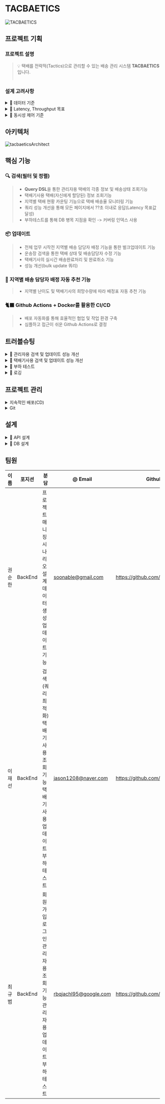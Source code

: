# TACBAETICS

![TACBAETICS](https://user-images.githubusercontent.com/113872320/207004883-f000f66a-6340-48ca-a242-664b8d4dafc5.png)

## 프로젝트 기획
### 프로젝트 설명
> 💡 택배를 전략적(Tactics)으로 관리할 수 있는 배송 관리 시스템 **TACBAETICS** 입니다.
> <br/><br/>

### 설계 고려사항
<details>
<summary>📌 데이터 기준</summary>
<div markdown="1">
<br/>
 1. 택배 데이터 수 : 500만개
 
 - 2021년 택배 물동량 36억건
    - [2021년 택배물동량 36억개, 가격 인상도 145원에 달해](https://www.klnews.co.kr/news/articleView.html?idxno=304003)
    - [택배시장, 대한통운 압도적 1위](https://brunch.co.kr/@logibridge/247)
    
 - 2021년 국내 하루 택배물동량 
 	- 하루평균 약 천만건 
	- 그 중 가장 큰 점유율을 가지고 있는 CJ대한통운 점유율 약 41.9%, 
	- 따라서 대략 5,000,000 건의 물량을 커버할 수 있도록 테스트 및 설계
</div>
</details>

<details>
<summary>📌 Latency, Throughput 목표</summary>
<div markdown="1">
<br/>

 1. Latency 목표값 설정  
 
  ```
 📢 택배 업무의 실시간성으로 인해 택배기사는 1초이내 최대한 빠른 응답을 바랄것이며, 관리자도 단순조회는 1초이내, 소량 업데이트는 10초이내, 대량업데이트는 1분이내를 원할 것으로 예측한다.
  ```
  
   * 일반적인 경우 : 0.05~0.1초
   * 복잡한 트랜잭션이 필요한 경우 : 10초이내
  
 2. Throughput 목표값 설정
 
  ```
 📢 News1 자료(2021년 기준)를 통한 예측으로, DAU(Daily Active User, 하루 순수 이용자) 추이는 평균 약 2800 명이다.
  ```
  
   * DAU : 2800 (단위 : 명)
   * 안전계수 : 3
   * 1일 평균 접속 수에 대한 최대 피크 때 배율 : 2배<br/><br/>
   * 1명당 평균 접속 수 : 1회<br/>
   &nbsp; ⇒ 2,800(명) * 1(회) / 86,400(초) * 3(안전계수) * 2(1일 평균 접속 수에 대한 최대 피크 때 배율) = 약 185 rps

  	
</div>
</details>

<details>
<summary>📌 동시성 제어 기준</summary>
<br/>

 ```
 📢 1개의 물류센터 당 약 25,000건 시나리오, 따라서 25,000건당 관리자1명, 택배기사 65명의 사용자 예측
 ```
 
 1. 1초당 최대 동시 접속자 수 : 2800명 (5,000,000건 기준)
	
 2. 시간 당 처리량 : 가용성이 보장되는 범위의 최대치
 
 	* 앞선 Latency의 내용을 참고하여 택배기사는 가능한 빠른 응답을 원하고 있음
 
 
 
<div markdown="1">
</div>
</details> 

## 아키텍처
![tacbaeticsArchitect](https://user-images.githubusercontent.com/113872320/206975527-8d22c161-c81f-449f-83d7-8c676e68f1b1.png)

## 핵심 기능

### 🔍 검색(필터 및 정렬)

> * **Query DSL**을 통한 관리자용 택배의 각종 정보 및 배송상태 조회기능
> * 택배기사용 택배(자신에게 할당된) 정보 조회기능
> * 지역별 택배 현황 카운팅 기능으로 택배 배송율 모니터링 기능
> * 쿼리 성능 개선을 통해 모든 페이지에서 ??초 이내로 응답(Latency 목표값 달성)
> * 부하테스트를 통해 DB 병목 지점을 확인 -> 커버링 인덱스 사용

### 📦 업데이트

> * 전체 업무 시작전 지역별 배송 담당자 배정 기능을 통한 벌크업데이트 기능
> * 운송장 검색을 통한 택배 상태 및 배송담당자 수정 기능
> * 택배기사의 실시간 배송완료처리 및 완료취소 기능
> * 성능 개선(bulk update 쿼리)

### 🧐 지역별 배송 담당자 배정 자동 추천 기능
> * 지역별 난이도 및 택배기사의 희망수량에 따라 배정표 자동 추천 기능

### 🐈‍⬛ Github Actions + Docker를 활용한 CI/CD
> * 배포 자동화를 통해 효율적인 협업 및 작업 환경 구축
> * 심플하고 접근이 쉬운 Github Actions로 결정

## 트러블슈팅

<details>
<summary>🏪 관리자용 검색 및 업데이트 성능 개선</summary>
<div markdown="1">

- **필요성**
    - 택배 데이터가 500만개 및 이에따라 동시사용자가 증가하면서 **응답시간이 증가**
    - 조회에서는 택배기사별 route당 갯수, 수정에서는 임시할당에 시간이 많이 소모되어 나머지 부분에서도 문제가 발생하는 것으로 판단된다.
    - 그러므로 2개의 api를 개선후 결과 확인 필요

  ⇒ 관리자의 입장에서 응답시간이 길다고 이탈하지는 않겠지만, 업무의 효율성이 떨어지게됨

  ⇒ 목표 : 페이지 로딩 시간 **10초 이내**

- **진행 단계**

### 문제

- 조회에서는 택배기사별 route당 갯수, 수정에서는 임시할당에 시간이 많이 소모되어 나머지 부분에서도 문제가 발생하는 것으로 판단된다.
- 그러므로 2개의 api를 개선후 결과 확인 필요

### 해결 시도

### 조회 기능 개선

- 택배기사 route count
1. 택배기사에 대한 조회와 이에 따른 count의 쿼리가 따로 분리되어 있음
2. for문안 if문과 리스트에 추가시키는 부분에 문제가 생기는 것으로 판단
    
    (프론트 처리하기 편하게 만든 결과값을 결국 프론트단에서 처리해야 불필요한 코드 제거됨)
    

⇒ 추가1 : for문에서 쿼리가 많이 나간다는 것 ⇒ user당 조회 count 쿼리로 해결해야됨

⇒ 추가2 : 한 컨트롤러당 하나의 역할을 해야 하는데 기능을 세분화 시키지 않았음

(Controller의 각 기능별 분리 필요 == 택배기사 테이블 조회(할당별), route count 조회로 나누기)

### 수정 기능 개선

- 지역별 배송 담당자 배정을 통한 전체 할당기능
1. for문이 사용되면서 쿼리가 10번 나가는 것은 개선방법이 없을것으로 판단, update 쿼리에서 사용되는 서브쿼리를 따로 조회 쿼리를 사용하는 방법으로 진행
	
분석 : 임시할당의 TPS 5.1kb/sec 에서 5.4/sec로 약 5%상승 서브쿼리 제거후 임시할당의 평균과 최소, 최대가 줄어들어 조금더 안정적이 됨.

**그러나 아직 오류가 크게 줄어들지 않았다.**

1. hashmap을 사용 username을 종류별로 줄여서 update where 조건을 eq대신 in으로 대체
    
    (전체적인 update 쿼리문 줄이는 방법)
   
분석 : 임시할당의 TPS 4.2kb/sec 에서 6.1kb/sec로 **약 31%** 상승, username 중복이 없는 경우는 적용전 결과와 차이가 없었지만 중복이 있는 경우는 성능이 개선됨
	
👇🏻**더 자세한 내용이 알고싶다면?**👇🏻

[관리자용 성능 테스트 및 개선](https://www.notion.so/fce84cd73e1d48f192c152ce39c11a9c)

</div>
</details>

<details>
<summary>🚛 택배기사용 검색 및 업데이트 성능 개선</summary>
<div markdown="1">

- **필요성**
    - 택배 데이터가 100만개, 500만개로 증가하면서 이에따라 시나리오대로 동시사용자 또한 증가하면서 **에러율 및 응답시간 증가** 

        ⇒ 택배기사의 업무 실시간성으로 생각할때, 빠른 응답시간을 보장하지 않는다면 업무에 많은 클레임이 발생할 것이라고 예측됨.

        ⇒ 목표 : 페이지 로딩 시간 **최소 5초 이내**

- **진행 단계**
    - 1. Covering Index 생성

	    - **적용 계기**
	
            ⇒ 기존 쿼리 실행 시 택배기사 상태별 조회 부분에서 많은 시간이 소요 됨

            ⇒  쿼리를 충족시키는 데 필요한 모든 데이터를 갖는 Covering 인덱스를 통해 `where, select, order by`를 인덱스 검색으로 빠르게 처리하고 걸러진 데이터를 통해서만 데이터 블록에 접근

    - 2. 카운트 쿼리 최적화

        - **적용 계기**

            ⇒ 기존의 쿼리에선 배송상태별 개수를 count할때 배송 상태별 쿼리를 한번식 두번보냄.

            ⇒ group by로 배송상태(state)를 묶어주고 배송 개수를 select함으로써 한번의 쿼리로 해결.

        - **결과 분석**

            ⇒ 개선된 부분

            ⇒ 100만건의 조회에서 쿼리최적화를 한 이후 조회성능이 1.4초에서 0.5초로 **240%** 상승함.

            ⇒ 500만건의 조회에서는 조회성능이 7.6초에서 2.8초로 **270%** 상승함.
	
👇🏻**더 자세한 내용이 알고싶다면?**👇🏻

[택배기사용 성능 테스트 및 개선](https://www.notion.so/6dc8b9b16db8470782f8391606d1e5b7)

</div>
</details>

<details>
<summary>🧨 부하 테스트</summary>
<div markdown="1">

- **테스트 계기**
    - 하루 평균 최대 오백만건 가량되는 대량의 택배 데이터량과 이를 사용하는 택배기사의 동시접속자 수에 따른 부하 테스트를 하기위함 
    - [Latency 목표값, Throughput 목표값 설정](노션링크)
- **병목 현상 확인**
    - 확인필요

      ⇒ 택배 조회 , 검색 페이지 로딩 시 RDS의 **CPU % 테스트필요**까지 상승

- **대안**
    1. **DB Scale Up을 통해 DB 성능 개선**
- **결과**

- **결과분석**

👇🏻**더 자세한 내용이 알고싶다면?**👇🏻

[부하 테스트 및 개선](노션링크)

</div>
</details>

<details>
<summary>💬 로깅</summary>
<div markdown="1">

- **로깅 기능의 필요성 및 목표**
    - 애플리케이션 최적화를 위해서 **로직이 작동하는 시간**을 기록 및 측정
    - 로직의 검증을 위해서 사용자의 **요청 및 서버의 응답**을 기록
    - 기존에 작성된 로직에 영향을 끼치거나 로직의 변경이 있으면 안된다.
- **문제점**
    - 로그가 필요한 곳에 일일이 로그 로직을 작성해야 한다.
    - 중복된 로그 로직 때문에 유지보수 및 업데이트 비용이 발생한다.
- **문제 해결**
    - 로그 기능을 횡단 관심사(부가 기능)라고 판단 **AOP**를 사용하여 일관성 있는 로직을 구현

</div>
</details>

## 프로젝트 관리
<details>
<summary>지속적인 배포(CD)</summary>
<div markdown="1">

   * 지속적인 배포의 필요성
     * 기능이 추가될 때마다 배포해야하는 불편함이 있어 배포 자동화의 필요성 인식
   * 대안
   
     |Jenkins|Github Actions|
     |------|------|
     |무료|일정 사용량 이상 시 유료|
     |작업 또는 작업이 동기화되어 제품을 시장에 배포하는데 더 많은 시간이 소요|클라우드가 있으므로, 별도 설치 필요 없음|
     |계정 및 트리거를 기반으로하며 Github 이벤트를 준수하지 않는 빌드를 중심으로 함|모든 Github 이벤트에 대한 작업을 제공하고 다양한 언어와 프레임워크를 지원|
     |전 세계 많은 사람들이 이용해 문서가 다양|젠킨스에 비해 문서가 없음|
     |캐싱 메커니즘을 지원하기 위해 플러그인 사용 가능|캐싱이 필요한 경우 자체 캐싱 메커니즘을 작성해야함|
     
   * 선택
     * GitHub Actions 편의성 및 접근성이 좋다고 판단, 의견 수렴 후 선택.
	
</div>
</details>

<details>
<summary>Git</summary>
<div markdown="1">
<br/>

   * Git Commit 메시지 컨벤션의 필요성
     * commit된 코드가 어떤 내용을 작성 했는 지 파악하려면 commit을 확인해야 한다.
     * 프로젝트 진행 중에는 수 많은 코드가 commit되기 때문에 일일이 내용을 확인하기 힘들기 때문에 
메시지 컨벤션을 통해서 제목이나 description을 통해서 commit의 정보를 전달한다.
   * Git Commit 메시지 컨벤션 전략
   
   ```
   Feat : 내가 작업한 기능 구현 완료
   Fix : 버그 수정 및 기능 수정완료
   Build : 빌드 수정 완료
   Chore : 자잘한 수정 완료
   Ci : Ci 설정 수정완료
   Docs : 문서 수정에 대한 커밋
   Style : 코드 스타일 혹은 포맷 등에 관한 커밋
   Refactor : 코드 리팩토링에 대한 커밋
   Test : 테스트 코드 수정에 대한 커밋
   ```
   
 👇🏻더 자세한 내용이 알고싶다면?👇🏻<br/>
    &nbsp; 🚥 &nbsp; [Git](https://www.notion.so/Git-3d521c25cdc14f82b8892075a813288a)
</div>
</details>


## 설계
<details>
<summary>📝 API 설계</summary>
<div markdown="1">
<br/>
	
![tacbaeticsErd](https://user-images.githubusercontent.com/113872320/206990749-c1b7e39b-0320-403d-939d-0a97fd815d24.png)
	
</div>
</details>

<details>
<summary>📘 DB 설계</summary>
<div markdown="1">
<br/>
	
![tacbaeticsErd](https://user-images.githubusercontent.com/113872320/206990749-c1b7e39b-0320-403d-939d-0a97fd815d24.png)
	
</div>
</details>

## 팀원

|이름|포지션|분담|@ Email|Github|
|------|------|------|------|------|
|권순한|BackEnd|프로젝트 매니징<br/> 시나리오 설계<br/>데이터 생성<br/>업데이트 기능|soonable@gmail.com|https://github.com/soonhankwon|
|이재선|BackEnd|검색(쿼리 최적화) <br/>택배기사용 조회기능<br/>택배기사용 업데이트<br/>부하 테스트|jason1208@naver.com|https://github.com/|
|최규범|BackEnd|회원가입<br/>로그인<br/>관리자용 조회기능<br/>관리자용 업데이트<br/>부하 테스트|rbqjachl95@google.com|https://github.com/|
